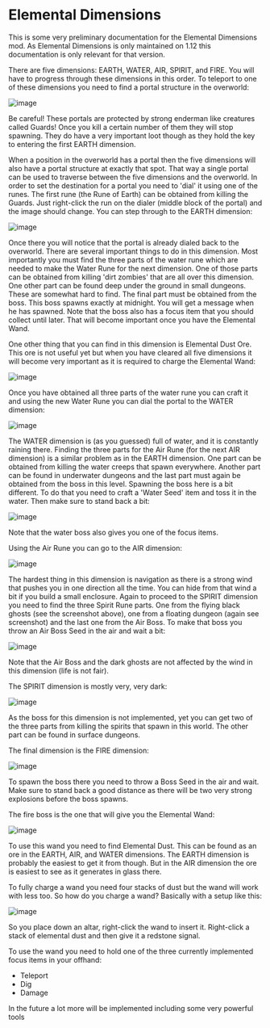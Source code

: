 # Elemental Dimensions

This is some very preliminary documentation for the Elemental Dimensions mod.
As Elemental Dimensions is only maintained on 1.12 this documentation is only relevant for that version.

There are five dimensions: EARTH, WATER, AIR, SPIRIT, and FIRE.
You will have to progress through these dimensions in this order.
To teleport to one of these dimensions you need to find a portal structure in the overworld:

![image](https://i.imgur.com/w6dM4gF.png)

Be careful!
These portals are protected by strong enderman like creatures called Guards!
Once you kill a certain number of them they will stop spawning.
They do have a very important loot though as they hold the key to entering the first EARTH dimension.

When a position in the overworld has a portal then the five dimensions will also have a portal structure at exactly that spot.
That way a single portal can be used to traverse between the five dimensions and the overworld.
In order to set the destination for a portal you need to 'dial' it using one of the runes.
The first rune (the Rune of Earth) can be obtained from killing the Guards.
Just right-click the run on the dialer (middle block of the portal) and the image should change.
You can step through to the EARTH dimension:

![image](https://i.imgur.com/JaqcGkK.png)

Once there you will notice that the portal is already dialed back to the overworld.
There are several important things to do in this dimension.
Most importantly you must find the three parts of the water rune which are needed to make the Water Rune for the next dimension.
One of those parts can be obtained from killing 'dirt zombies' that are all over this dimension.
One other part can be found deep under the ground in small dungeons.
These are somewhat hard to find.
The final part must be obtained from the boss.
This boss spawns exactly at midnight.
You will get a message when he has spawned.
Note that the boss also has a focus item that you should collect until later.
That will become important once you have the Elemental Wand.

One other thing that you can find in this dimension is Elemental Dust Ore.
This ore is not useful yet but when you have cleared all five dimensions it will become very important as it is required to charge the Elemental Wand:

![image](https://i.imgur.com/3L1hjkm.png)

Once you have obtained all three parts of the water rune you can craft it and using the new Water Rune you can dial the portal to the WATER dimension:

![image](https://i.imgur.com/37mtLwa.png)

The WATER dimension is (as you guessed) full of water, and it is constantly raining there.
Finding the three parts for the Air Rune (for the next AIR dimension) is a similar problem as in the EARTH dimension.
One part can be obtained from killing the water creeps that spawn everywhere.
Another part can be found in underwater dungeons and the last part must again be obtained from the boss in this level.
Spawning the boss here is a bit different.
To do that you need to craft a 'Water Seed' item and toss it in the water.
Then make sure to stand back a bit:

![image](https://i.imgur.com/55SyvVg.png)

Note that the water boss also gives you one of the focus items.

Using the Air Rune you can go to the AIR dimension:

![image](https://i.imgur.com/XNGnNCX.png)

The hardest thing in this dimension is navigation as there is a strong wind that pushes you in one direction all the time.
You can hide from that wind a bit if you build a small enclosure.
Again to proceed to the SPIRIT dimension you need to find the three Spirit Rune parts.
One from the flying black ghosts (see the screenshot above), one from a floating dungeon (again see screenshot) and the last one from the Air Boss.
To make that boss you throw an Air Boss Seed in the air and wait a bit:

![image](https://i.imgur.com/jGVADWO.png)

Note that the Air Boss and the dark ghosts are not affected by the wind in this dimension (life is not fair).

The SPIRIT dimension is mostly very, very dark:

![image](https://i.imgur.com/pF6nAuP.png)

As the boss for this dimension is not implemented, yet you can get two of the three parts from killing the spirits that spawn in this world.
The other part can be found in surface dungeons.

The final dimension is the FIRE dimension:

![image](https://i.imgur.com/vKk7CcV.png)

To spawn the boss there you need to throw a Boss Seed in the air and wait.
Make sure to stand back a good distance as there will be two very strong explosions before the boss spawns.

The fire boss is the one that will give you the Elemental Wand:

![image](https://i.imgur.com/5ENh2Kc.png)

To use this wand you need to find Elemental Dust.
This can be found as an ore in the EARTH, AIR, and WATER dimensions.
The EARTH dimension is probably the easiest to get it from though.
But in the AIR dimension the ore is easiest to see as it generates in glass there.

To fully charge a wand you need four stacks of dust but the wand will work with less too.
So how do you charge a wand?
Basically with a setup like this:

![image](https://i.imgur.com/RQYzQ7m.png)

So you place down an altar, right-click the wand to insert it.
Right-click a stack of elemental dust and then give it a redstone signal.

To use the wand you need to hold one of the three currently implemented focus items in your offhand:

* Teleport
* Dig
* Damage

In the future a lot more will be implemented including some very powerful tools

